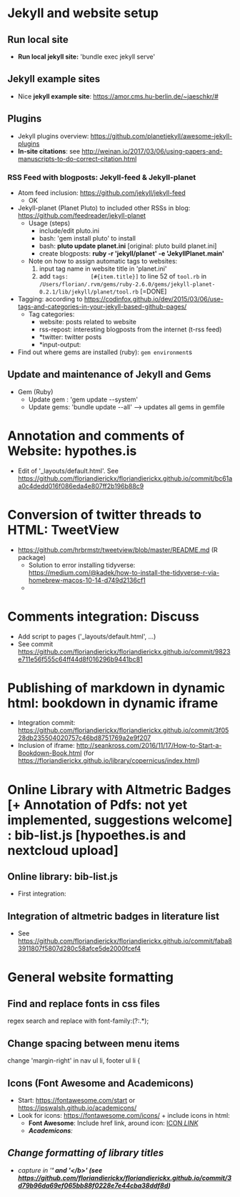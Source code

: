 # Jekyll and website setup
## Run local site
- **Run local jekyll site:** 'bundle exec jekyll serve'
## Jekyll example sites
- Nice **jekyll example site**: https://amor.cms.hu-berlin.de/~jaeschkr/#
## Plugins
- Jekyll plugins overview: https://github.com/planetjekyll/awesome-jekyll-plugins
- **In-site citations**: see http://weinan.io/2017/03/06/using-papers-and-manuscripts-to-do-correct-citation.html
### RSS Feed with blogposts: Jekyll-feed & Jekyll-planet
- Atom feed inclusion: https://github.com/jekyll/jekyll-feed
	- OK
- Jekyll-planet (Planet Pluto) to included other RSSs in blog: https://github.com/feedreader/jekyll-planet
	- Usage (steps)
		- include/edit pluto.ini
		- bash: 'gem install pluto' to install
		- bash: **pluto update planet.ini** [original: pluto build planet.ini]
		- create blogposts: **ruby -r 'jekyll/planet' -e 'JekyllPlanet.main'**
	- Note on how to assign automatic tags to websites:
		1. input tag name in website title in 'planet.ini'
		2. add `tags:       [#{item.title}]` to line 52 of `tool.rb` in `/Users/florian/.rvm/gems/ruby-2.6.0/gems/jekyll-planet-0.2.1/lib/jekyll/planet/tool.rb` [=DONE]
- Tagging: according to https://codinfox.github.io/dev/2015/03/06/use-tags-and-categories-in-your-jekyll-based-github-pages/
	- Tag categories:
		- website: posts related to website
		- rss-repost: interesting blogposts from the internet (t-rss feed)
		- *twitter: twitter posts
		- *input-output:
- Find out where gems are installed (ruby): `gem environment`s
## Update and maintenance of Jekyll and Gems
- Gem (Ruby)
	- Update gem : 'gem update --system'
	- Update gems: 'bundle update --all' --> updates all gems in gemfile
	
# Annotation and comments of Website: hypothes.is
- Edit of '_layouts/default.html'. See https://github.com/floriandierickx/floriandierickx.github.io/commit/bc61aa0c4dedd016f086eda4e807ff2b196b88c9

# Conversion of twitter threads to HTML: TweetView

- https://github.com/hrbrmstr/tweetview/blob/master/README.md (R package)
	- Solution to error installing tidyverse: https://medium.com/@kadek/how-to-install-the-tidyverse-r-via-homebrew-macos-10-14-d749d2136cf1
	- 


# Comments integration: Discuss
- Add script to pages ('_layouts/default.html', ...)
- See commit https://github.com/floriandierickx/floriandierickx.github.io/commit/9823e711e56f555c64ff44d8f016296b9441bc81

# Publishing of markdown in dynamic html: bookdown in dynamic iframe
- Integration commit: https://github.com/floriandierickx/floriandierickx.github.io/commit/3f0528db235504020757c46bd8751769a2e9f207
- Inclusion of iframe: http://seankross.com/2016/11/17/How-to-Start-a-Bookdown-Book.html (for https://floriandierickx.github.io/library/copernicus/index.html)

# Online Library with Altmetric Badges [+ Annotation of Pdfs: not yet implemented, suggestions welcome] : bib-list.js [hypoethes.is and nextcloud upload]
## Online library: bib-list.js
- First integration: 
## Integration of altmetric badges in literature list
- See https://github.com/floriandierickx/floriandierickx.github.io/commit/faba83911807f5807d280c58afce5de2000fcef4

# General website formatting
## Find and replace fonts in css files
regex search and replace with font-family:(?:.*);
## Change spacing between menu items
change 'margin-right' in nav ul li, footer ul li {
## Icons (Font Awesome and Academicons)
- Start: https://fontawesome.com/start or https://jpswalsh.github.io/academicons/ 
- Look for icons: https://fontawesome.com/icons/ + include icons in html:
	- **Font Awesome**: Include href link, around icon: <a href="http://....." target="_blank">ICON <i> LINK </a>
	- **Academicons**: 
## Change formatting of library titles
- capture in '<b>' and '<\/b>' (see https://github.com/floriandierickx/floriandierickx.github.io/commit/3d79b96da69ef065bb88f0228e7e44cba38ddf8d)


		
